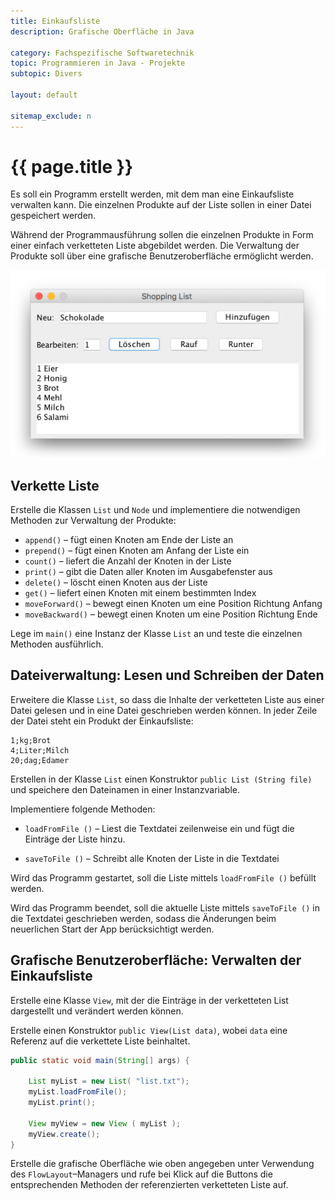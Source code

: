 ```yaml
---
title: Einkaufsliste
description: Grafische Oberfläche in Java

category: Fachspezifische Softwaretechnik
topic: Programmieren in Java - Projekte
subtopic: Divers

layout: default

sitemap_exclude: n
---
```


# {{ page.title }}


Es soll ein Programm erstellt werden, mit dem man eine Einkaufsliste verwalten kann. Die einzelnen Produkte  auf der Liste sollen in einer Datei gespeichert werden.

Während der Programmausführung sollen die einzelnen Produkte in Form einer einfach verketteten Liste abgebildet werden. Die Verwaltung der Produkte soll über eine grafische Benutzeroberfläche ermöglicht werden.

![](img/Shoppinglist_GUI.png)


## Verkette Liste
Erstelle die Klassen `List` und `Node` und implementiere die notwendigen Methoden zur Verwaltung der Produkte:

* `append()` – fügt einen Knoten am Ende der Liste an
* `prepend()` – fügt einen Knoten am Anfang der Liste ein
* `count()` – liefert die Anzahl der Knoten in der Liste
* `print()` – gibt die Daten aller Knoten im Ausgabefenster aus
* `delete()` – löscht einen Knoten aus der Liste
* `get()` – liefert einen Knoten mit einem bestimmten Index
* `moveForward()` – bewegt einen Knoten um eine Position Richtung Anfang
* `moveBackward()` – bewegt einen Knoten um eine Position Richtung Ende

Lege im `main()` eine Instanz der Klasse `List` an und teste die einzelnen Methoden ausführlich.


## Dateiverwaltung: Lesen und Schreiben der Daten

Erweitere die Klasse `List`, so dass die Inhalte der verketteten Liste aus einer Datei gelesen und in eine Datei geschrieben werden können. In jeder Zeile der Datei steht ein Produkt der Einkaufsliste:
```
1;kg;Brot
4;Liter;Milch
20;dag;Edamer
```

Erstellen in der Klasse `List` einen Konstruktor `public List (String file)` und speichere den Dateinamen in einer Instanzvariable.

Implementiere folgende Methoden:
* `loadFromFile ()` – Liest die Textdatei zeilenweise ein und fügt die Einträge der Liste hinzu. 

* `saveToFile ()` – Schreibt alle Knoten der Liste in die Textdatei

Wird das Programm gestartet, soll die Liste mittels `loadFromFile ()` befüllt werden.

Wird das Programm beendet, soll die aktuelle Liste mittels `saveToFile ()` in die Textdatei geschrieben werden, sodass die Änderungen beim neuerlichen Start der App berücksichtigt werden.




## Grafische Benutzeroberfläche: Verwalten der Einkaufsliste

Erstelle eine Klasse `View`, mit der die Einträge in der verketteten List dargestellt und verändert werden können.

Erstelle einen Konstruktor `public View(List data)`, wobei `data` eine Referenz auf die verkettete Liste beinhaltet. 

```Java
public static void main(String[] args) {
    
    List myList = new List( "list.txt");
    myList.loadFromFile();
    myList.print();
    
    View myView = new View ( myList );
    myView.create();
}
```


Erstelle die grafische Oberfläche wie oben angegeben unter Verwendung des `FlowLayout`–Managers und rufe bei Klick auf die Buttons die entsprechenden Methoden der referenzierten verketteten Liste auf.
